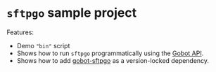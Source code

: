 # `sftpgo` sample project

Features:

- Demo `"bin"` script
- Shows how to run `sftpgo` programmatically using the [Gobot API](https://github.com/benallfree/gobot/tree/v1.0.0-alpha.35/docs/readme.md).
- Shows how to add [gobot-sftpgo](https://www.npmjs.com/package/gobot-sftpgo) as a version-locked dependency.
